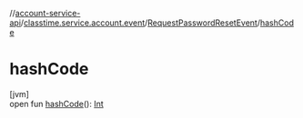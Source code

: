 //[account-service-api](../../../index.md)/[classtime.service.account.event](../index.md)/[RequestPasswordResetEvent](index.md)/[hashCode](hash-code.md)

# hashCode

[jvm]\
open fun [hashCode](hash-code.md)(): [Int](https://kotlinlang.org/api/latest/jvm/stdlib/kotlin/-int/index.html)
